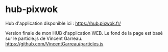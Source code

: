 # hub-pixwok
Hub d'application disponible ici : https://hub.pixwok.fr/

Version finale de mon HUB d'application WEB.
Le fond de la page est basé sur le particle.js de Vincent Garreau.
https://github.com/VincentGarreau/particles.js
